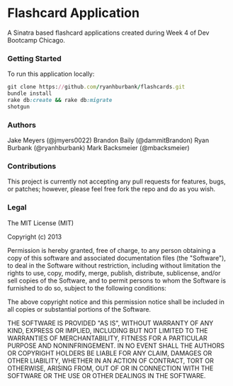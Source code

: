 Flashcard Application 
=====================

A Sinatra based flashcard applications created during Week 4 of Dev Bootcamp Chicago. 


### Getting Started
To run this application locally:
```ruby
git clone https://github.com/ryanhburbank/flashcards.git
bundle install 
rake db:create && rake db:migrate
shotgun
```
### Authors
Jake Meyers (@jmyers0022)
Brandon Baily (@dammitBrandon)
Ryan Burbank (@ryanhburbank)
Mark Backsmeier (@mbacksmeier)

### Contributions
This project is currently not accepting any pull requests for features, bugs, or patches; however, please feel free fork the repo and do as you wish.

### Legal 
The MIT License (MIT)

Copyright (c) 2013 

Permission is hereby granted, free of charge, to any person obtaining a copy
of this software and associated documentation files (the "Software"), to deal
in the Software without restriction, including without limitation the rights
to use, copy, modify, merge, publish, distribute, sublicense, and/or sell
copies of the Software, and to permit persons to whom the Software is
furnished to do so, subject to the following conditions:

The above copyright notice and this permission notice shall be included in
all copies or substantial portions of the Software.

THE SOFTWARE IS PROVIDED "AS IS", WITHOUT WARRANTY OF ANY KIND, EXPRESS OR
IMPLIED, INCLUDING BUT NOT LIMITED TO THE WARRANTIES OF MERCHANTABILITY,
FITNESS FOR A PARTICULAR PURPOSE AND NONINFRINGEMENT. IN NO EVENT SHALL THE
AUTHORS OR COPYRIGHT HOLDERS BE LIABLE FOR ANY CLAIM, DAMAGES OR OTHER
LIABILITY, WHETHER IN AN ACTION OF CONTRACT, TORT OR OTHERWISE, ARISING FROM,
OUT OF OR IN CONNECTION WITH THE SOFTWARE OR THE USE OR OTHER DEALINGS IN
THE SOFTWARE.